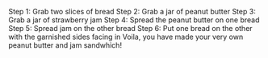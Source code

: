 Step 1: Grab two slices of bread
Step 2: Grab a jar of peanut butter
Step 3: Grab a jar of strawberry jam
Step 4: Spread the peanut butter on one bread
Step 5: Spread jam on the other bread
Step 6: Put one bread on the other with the garnished sides facing in
Voila, you have made your very own peanut butter and jam sandwhich!